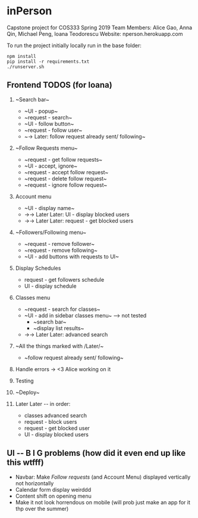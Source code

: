 # inPerson
Capstone project for COS333 Spring 2019
Team Members: Alice Gao, Anna Qin, Michael Peng, Ioana Teodorescu
Website: nperson.herokuapp.com

To run the project initially locally run in the base folder:

    npm install
    pip install -r requirements.txt
    ./runserver.sh

## Frontend TODOS (for Ioana)
1. ~Search bar~
    * ~UI - popup~
    * ~request - search~
    * ~UI - follow button~
    * ~request - follow user~
    * ~-> Later: follow request already sent/ following~

2. ~Follow Requests menu~
    * ~request - get follow requests~
    * ~UI - accept, ignore~
    * ~request - accept follow request~
    * ~request - delete follow request~ 
    * ~request - ignore follow request~

3. Account menu
    * ~UI - display name~
    * ->-> Later Later: UI - display blocked users
    * ->-> Later Later: request - get blocked users

4. ~Followers/Following menu~
    * ~request - remove follower~ 
    * ~request - remove following~  
    * ~UI - add buttons with requests to UI~

5. Display Schedules
    * request - get followers schedule
    * UI - display schedule

6. Classes menu
    * ~request - search for classes~
    * ~UI - add in sidebar classes menu~        --> not tested
        * ~search bar~
        * ~display list results~ 
    * ->-> Later Later: advanced search

7. ~All the things marked with /Later/~
    * ~follow request already sent/ following~

8. Handle errors             -> <3 Alice working on it

9. Testing

10. ~Deploy~

11. Later Later -- in order: 
    * classes advanced search
    * request - block users
    * request - get blocked user
    * UI - display blocked users

## UI -- B I G problems (how did it even end up like this wtfff)
* Navbar: Make *Follow requests* (and Account Menu) displayed vertically not horizontally
* Calendar form display weirddd
* Content shift on opening menu
* Make it not look horrendous on mobile (will prob just make an app for it thp over the summer)

